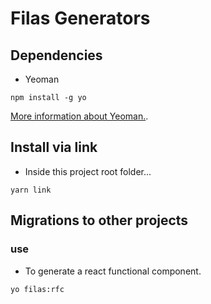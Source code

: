 # Filas Generators

## Dependencies

- Yeoman

```
npm install -g yo
```

[More information about Yeoman.](https://yeoman.io/learning/).

## Install via link

- Inside this project root folder...

```
yarn link
```
## Migrations to other projects 

### use

- To generate a react functional component.

```
yo filas:rfc
```
